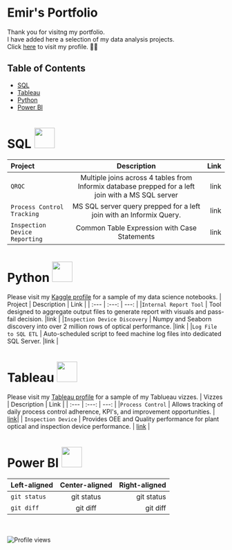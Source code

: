 # Emir's Portfolio

Thank you for visitng my portfolio.<br>
I have added here a selection of my data analysis projects. <br>
Click [here](https://github.com/3mirk) to visit my profile. 👨‍🔧

## Table of Contents
- [SQL](#sql)
- [Tableau](#tableau)
- [Python](#python) 
- [Power BI](#power-bi) 

# SQL <img src="https://github.com/3mirk/Portfolio/assets/106506098/2d775b27-28d9-42b5-b224-25cb00daa80a" width="47" height="47">
| Project | Description | Link |
| :---         |     :---:      |          ---: |
|`QRQC`   | Multiple joins across 4 tables from Informix database prepped for a left join with a MS SQL server    |link |
|`Process Control Tracking`   | MS SQL server query prepped for a left join with an Informix Query.     |link |
|`Inspection Device Reporting`   | Common Table Expression with Case Statements     |link |


# Python <img src="https://github.com/3mirk/Portfolio/assets/106506098/d7045e61-1635-4181-b23d-63a87aea175c" width="47" height="47">
Please visit my [Kaggle profile](https://public.tableau.com/app/profile/ahmet.emir.kara/vizzes) for a sample of my data science notebooks.
| Project | Description | Link |
| :---         |     :---:      |          ---: |
|`Internal Report Tool`   | Tool designed to aggregate output files to generate report with visuals and pass-fail decision.    |link |
|`Inspection Device Discovery`   | Numpy and Seaborn discovery into over 2 million rows of optical performance.     |link |
|`Log File to SQL ETL`   | Auto-scheduled script to feed machine log files into dedicated SQL Server.     |link |


# Tableau <img src="https://github.com/3mirk/3mirk/assets/106506098/097f6a31-bf9f-48f0-9393-27ed6c908b73" width="47" height="47">
Please visit my [Tableau profile](https://public.tableau.com/app/profile/ahmet.emir.kara/vizzes) for a sample of my Tablueau vizzes.
| Vizzes | Description | Link |
| :---         |     :---:      |          ---: |
|`Process Control`   | Allows tracking of daily process control adherence, KPI's, and improvement opportunities.     | [link](https://public.tableau.com/app/profile/ahmet.emir.kara/viz/ProcessControlV/DailyOverview)|
| `Inspection Device`     | Provides OEE and Quality performance for plant optical and inspection device performance.      | [link](https://public.tableau.com/app/profile/ahmet.emir.kara/viz/InspectionDeviceDashboard/Kickouts)      |


# Power BI <IMG SRC="https://github.com/3mirk/Portfolio/assets/106506098/60ccfbb8-5022-451b-96d8-05b2f6f1a254" width="47" height="47">
| Left-aligned | Center-aligned | Right-aligned |
| :---         |     :---:      |          ---: |
|`git status`   | git status     | git status    |
| `git diff`     | git diff       | git diff      |

<br></br>
![Profile views](https://komarev.com/ghpvc/?username=3mirk&color=green)

